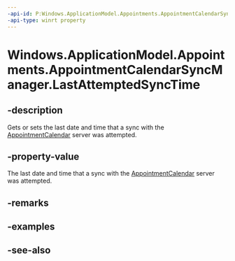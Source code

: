```yaml
---
-api-id: P:Windows.ApplicationModel.Appointments.AppointmentCalendarSyncManager.LastAttemptedSyncTime
-api-type: winrt property
---
```


<!-- Property syntax
public Windows.Foundation.DateTime LastAttemptedSyncTime { get;  set; }
-->

# Windows.ApplicationModel.Appointments.AppointmentCalendarSyncManager.LastAttemptedSyncTime

## -description
Gets or sets the last date and time that a sync with the [AppointmentCalendar](appointmentcalendar.md) server was attempted.

## -property-value
The last date and time that a sync with the [AppointmentCalendar](appointmentcalendar.md) server was attempted.

## -remarks

## -examples

## -see-also
